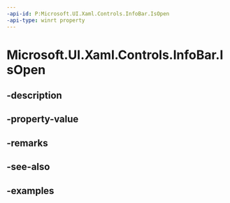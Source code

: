 ```yaml
---
-api-id: P:Microsoft.UI.Xaml.Controls.InfoBar.IsOpen
-api-type: winrt property
---
```


# Microsoft.UI.Xaml.Controls.InfoBar.IsOpen

<!--
public bool IsOpen { get; set; }
-->


## -description

## -property-value

## -remarks

## -see-also

## -examples



